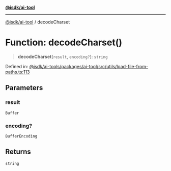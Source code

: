 [**@isdk/ai-tool**](../README.md)

***

[@isdk/ai-tool](../globals.md) / decodeCharset

# Function: decodeCharset()

> **decodeCharset**(`result`, `encoding?`): `string`

Defined in: [@isdk/ai-tools/packages/ai-tool/src/utils/load-file-from-paths.ts:113](https://github.com/isdk/ai-tool.js/blob/e883e341c67e937e7d3a3e95e8bc56844896f5a3/src/utils/load-file-from-paths.ts#L113)

## Parameters

### result

`Buffer`

### encoding?

`BufferEncoding`

## Returns

`string`
